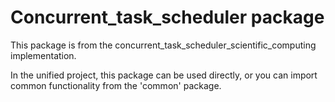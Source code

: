# Concurrent_task_scheduler package
    
This package is from the concurrent_task_scheduler_scientific_computing implementation.

In the unified project, this package can be used directly, or you can import common
functionality from the 'common' package.

